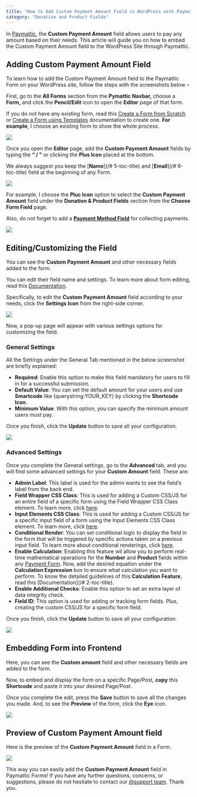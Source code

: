 ```yaml
---
title: "How to Add Custom Payment Amount Field in WordPress with Paymattic?"
category: "Donation and Product Fields"
---
```

In [Paymattic](https://paymattic.com/), the **Custom Payment Amount** field allows users to pay any amount based on their needs. This article will guide you on how to embed the Custom Payment Amount field to the WordPress Site through Paymattic.

## Adding Custom Payment Amount Field

To learn how to add the Custom Payment Amount field to the Paymattic Form on your WordPress site, follow the steps with the screenshots below –

First, go to the **All Forms** section from the **Pymattic Navbar,** choose a **Form,** and click the **Pencil/Edit** icon to open the **Editor** page of that form.

If you do not have any existing form, read this [Create a Form from Scratch](/how-to-create-a-form-from-scratch-with-paymattic) or [Create a Form using Templates](/simple-form-templates) documentation to create one. **For example**, I choose an existing form to show the whole process.

![](/images/donation-and-product-fields/how-to-add-user-defined-amount-field-in-wordpress-with-paymattic/1.-Open-desired-form-3-scaled.webp)

Once you open the **Editor** page, add the **Custom Payment Amount** fields by typing the **“ / ”** or clicking the **Plus Icon** placed at the bottom.

We always suggest you keep the [**Name**](/# 5-toc-title) and [**Email**](/# 6-toc-title) field at the beginning of any Form.

![](/images/donation-and-product-fields/how-to-add-user-defined-amount-field-in-wordpress-with-paymattic/2.-Type-or-click-icon-3.webp)

For example, I choose the **Pluc Icon** option to select the **Custom Payment Amount** field under the **Donation &amp; Product Fields** section from the **Choose Form Field** page.

Also, do not forget to add a [**Payment Method Field**](/how-to-use-the-payment-method-fields-section) for collecting payments.

![](/images/donation-and-product-fields/how-to-add-user-defined-amount-field-in-wordpress-with-paymattic/3.-Custom-Amount-field.webp)

## Editing/Customizing the Field

You can see the **Custom Payment Amount** and other necessary fields added to the form.

You can edit their field name and settings. To learn more about form editing, read this [Documentation](/how-to-edit-forms-in-wordpress-with-paymattic)*.*

Specifically, to edit the **Custom Payment Amount** field according to your needs, click the **Settings Icon** from the right-side corner.

![](/images/donation-and-product-fields/how-to-add-user-defined-amount-field-in-wordpress-with-paymattic/4.-Settings-Icon-3.webp)

Now, a pop-up page will appear with various settings options for customizing the field.

### General Settings 

All the Settings under the General Tab mentioned in the below screenshot are briefly explained:
- **Required**: Enable this option to make this field mandatory for users to fill in for a successful submission.
- **Default Value**: You can set the default amount for your users and use **Smartcode** like {querystring:YOUR\_KEY} by clicking the **Shortcode Icon**.
- **Minimum Value**: With this option, you can specify the minimum amount users must pay.

Once you finish, click the **Update** button to save all your configuration.

![](/images/donation-and-product-fields/how-to-add-user-defined-amount-field-in-wordpress-with-paymattic/5.-General-Settings-1.webp)

### Advanced Settings 

Once you complete the General settings, go to the **Advanced** tab, and you will find some advanced settings for your **Custom Amount** field. These are:
- **Admin Label**: This label is used for the admin wants to see the field’s label from the back end.
- **Field Wrapper CSS Class**: This is used for adding a Custom CSS/JS for an entire field of a specific form using the Field Wrapper CSS Class element. To learn more, click [here](/how-to-create-custom-css-js-in-wordpress-with-paymattic).
- **Input Elements CSS Class**: This is used for adding a Custom CSS/JS for a specific input field of a form using the Input Elements CSS Class element. To learn more, click [here](/how-to-create-custom-css-js-in-wordpress-with-paymattic).
- **Conditional Render**: You can set conditional logic to display the field in the form that will be triggered by specific actions taken on a previous input field. To learn more about conditional renderings, click [here](/how-to-use-conditional-logic-in-form-fields-with-paymattic).
- **Enable Calculation**: Enabling this feature wil allow you to perform real-time mathematical operations for the **Number** and **Product** fields within any [Payment Form](/how-to-create-your-first-payment-form-in-a-minute-and-accept-payments-with-paymattic). Now, add the desired equation under the **Calculation Expression** box to ensure what calculation you want to perform. To know the detailed guidelines of this **Calculation Feature**, read this [Documentation](/# 2-toc-title).
- **Enable Additional Checks**: Enable this option to set an extra layer of data integrity check.
- **Field ID**: This option is used for adding or tracking form fields. Plus, creating the custom CSS/JS for a specific form field.

Once you finish, click the **Update** button to save all your configuration.

![](/images/donation-and-product-fields/how-to-add-user-defined-amount-field-in-wordpress-with-paymattic/6.-Advanced-Settings-2.webp)

## Embedding Form into Frontend

Here, you can see the **Custom amount** field and other necessary fields are added to the form.

Now, to embed and display the form on a specific Page/Post, **copy** this **Shortcode** and paste it into your desired Page/Post.

Once you complete the edit, press the **Save** button to save all the changes you made. And, to see the **Preview** of the form, click the **Eye** icon.

![](/images/donation-and-product-fields/how-to-add-user-defined-amount-field-in-wordpress-with-paymattic/7.-save.-preview-and-shortcode-buttons.webp)

## Preview of Custom Payment Amount field

Here is the preview of the **Custom Payment Amount** field in a Form.

![](/images/donation-and-product-fields/how-to-add-user-defined-amount-field-in-wordpress-with-paymattic/8.-Preview-of-Custom-amount-field.webp)

This way you can easily add the **Custom Payment Amount** field in Paymattic Forms!
If you have any further questions, concerns, or suggestions, please do not hesitate to contact our [@support team](https://wpmanageninja.com/support-tickets/?utm_source=wpmn&utm_medium=home&utm_campaign=site#/). Thank you.
